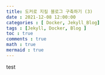 ```yaml
---
title: 도커로 지킬 블로그 구축하기 (3)
date : 2021-12-08 12:00:00
categories : [ Docker, Jekyll_Blog]
tags : [Jekyll, Docker, Blog ]
toc : true
comments : true
math : true
mermaid : true
---
```


  test

